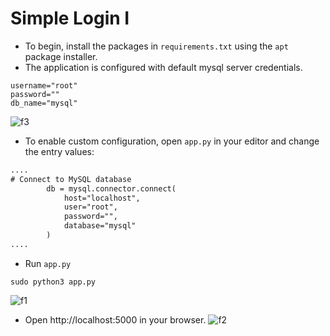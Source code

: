 # Simple Login I
- To begin, install the packages in `requirements.txt` using the `apt` package installer.
- The application is configured with default mysql server credentials.
```
username="root"
password=""
db_name="mysql"
```
![f3](https://user-images.githubusercontent.com/70995581/233795669-2e6a843c-bc54-4e5f-b3ce-ceccca25ae0e.png)
- To enable custom configuration, open `app.py` in your editor and change the entry values:
```html
....
# Connect to MySQL database
        db = mysql.connector.connect(
            host="localhost",
            user="root",
            password="",
            database="mysql"
        )
....
```

- Run `app.py`
```python3
sudo python3 app.py
```
![f1](https://user-images.githubusercontent.com/70995581/233795277-3c16f901-c52c-465d-9e45-ccc2ead5adbb.png)
- Open http://localhost:5000 in your browser.
![f2](https://user-images.githubusercontent.com/70995581/233795279-9e98f115-d594-417d-8c10-e26c2487901c.png)
